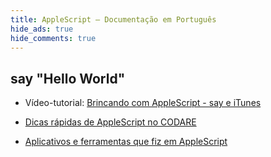 ```yaml
---
title: AppleScript – Documentação em Português
hide_ads: true
hide_comments: true
---
```


## say "Hello World"

- Vídeo-tutorial: [Brincando com AppleScript - say e iTunes](http://aurelio.net/blog/2009/11/26/quer-brincar-de-applescript/)

- [Dicas rápidas de AppleScript no CODARE](http://codare.net/category/applescript/)

- [Aplicativos e ferramentas que fiz em AppleScript](http://aurelio.net/projects/)
